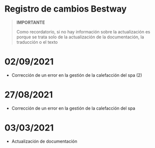 # Registro de cambios Bestway

>**IMPORTANTE**
>
>Como recordatorio, si no hay información sobre la actualización es porque se trata solo de la actualización de la documentación, la traducción o el texto

# 02/09/2021

- Corrección de un error en la gestión de la calefacción del spa (2)

# 27/08/2021

- Corrección de un error en la gestión de la calefacción del spa

# 03/03/2021 

 - Actualización de documentación